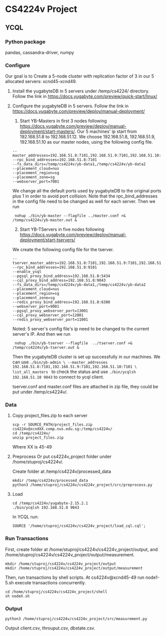 # CS4224v Project

## YCQL

### Python package
pandas, cassandra-driver, numpy
### Configure
Our goal is to Create a 5-node cluster with replication factor of 3 in our 5 allocated servers: xcnd45-xcnd49.
1. Install the yugabyteDB in 5 servers under /temp/cs4224/ directory. Follow the link in https://docs.yugabyte.com/preview/quick-start/linux/
2. Configure the yugabyteDB in 5 servers. Follow the link in https://docs.yugabyte.com/preview/deploy/manual-deployment/
    1. Start YB-Masters in first 3 nodes following  https://docs.yugabyte.com/preview/deploy/manual-deployment/start-masters/. Our 5 machines' ip start from 192.168.51.8 to 192.168.51.12. We choose 192.168.51.8, 192.168.51.9, 192.168.51.10 as our master nodes, using the following config file.
    ```shell
    --master_addresses=192.168.51.8:7101,192.168.51.9:7101,192.168.51.10:7101
    --rpc_bind_addresses=192.168.51.8:7101
    --fs_data_dirs=/temp/cs4224v/yb-data1,/temp/cs4224v/yb-data2
    --placement_cloud=nus
    --placement_region=sg
    --placement_zone=sg
    --webserver_port=7001
    ```
    We change all the default ports used by yugabyteDB to the original ports plus 1 in order to avoid port collision. Note that the rpc_bind_addresses in the config file need to be changed as well for each server.
    Then we run 

        nohup ./bin/yb-master --flagfile ../master.conf >& /temp/cs4224v/yb-master.out &
    
    2. Start YB-TServers in five nodes following  https://docs.yugabyte.com/preview/deploy/manual-deployment/start-tservers/

    We create the following config file for the tserver.
    ```
    --tserver_master_addrs=192.168.51.8:7101,192.168.51.9:7101,192.168.51.10:7101
    --rpc_bind_addresses=192.168.51.8:9101
    --enable_ysql
    --pgsql_proxy_bind_address=192.168.51.8:5434
    --cql_proxy_bind_address=192.168.51.8:9043
    --fs_data_dirs=/temp/cs4224v/yb-data1,/temp/cs4224v/yb-data2
    --placement_cloud=nus
    --placement_region=sg
    --placement_zone=sg
    --redis_proxy_bind_address=192.168.51.8:6380
    --webserver_port=9001
    --pgsql_proxy_webserver_port=13001
    --cql_proxy_webserver_port=12001
    --redis_proxy_webserver_port=11001
    ```
    Noted: 5 server's config file's ip need to be changed to the current server's IP.
    And then we run 

        nohup ./bin/yb-tserver --flagfile  ../tserver.conf >& /temp/cs4224v/yb-tserver.out &

    Then the yugabyteDB cluster is set up successfully in our machines.
    We can use `./bin/yb-admin \
--master_addresses 192.168.51.8:7101,192.168.51.9:7101,192.168.51.10:7101 \
list_all_masters ` to check the status and use `./bin/ycqlsh 192.168.51.10 9043` to connect to ycql client.

    tserver.conf and master.conf files are attached in zip file, they could be put under /temp/cs4224v/.

### Data
1. Copy project_files.zip to each server
    ```
    scp -r SOURCE_PATH/project_files.zip cs4224v@xcndXX.comp.nus.edu.sg:/temp/cs4224v/
    cd /temp/cs4224v/
    unzip project_files.zip
    ```
    Where XX is 45-49

2. Preprocess
    Or put cs4224v_project folder under /home/stuproj/cs4224v/.
    
    Create folder at /temp/cs4224v/processed_data
    ```
    mkdir /temp/cs4224v/processed_data
    python3 /home/stuproj/cs4224v/cs4224v_project/src/preprocess.py
    ```
3. Load
    ```
    cd /temp/cs4224v/yugabyte-2.15.2.1
    ./bin/ycqlsh 192.168.51.8 9043
    ```
    In YCQL run:
    ```
    SOURCE '/home/stuproj/cs4224v/cs4224v_project/load_cql.cql';
    ```
### Run Transactions
First, create folder at /home/stuproj/cs4224v/cs4224v_project/output, and /home/stuproj/cs4224v/cs4224v_project/output/measurement.
```
mkdir /home/stuproj/cs4224v/cs4224v_project/output
mkdir /home/stuproj/cs4224v/cs4224v_project/output/measurement
```
Then, run transactions by shell scripts. At cs4224v@xcnd45-49 run node1-5.sh execute transactions concurrently.
```
cd /home/stuproj/cs4224v/cs4224v_project/shell
sh nodeX.sh
```

### Output

```
python3 /home/stuproj/cs4224v/cs4224v_project/src/measurement.py
```
Output client.csv, throuput.csv, dbstate.csv.
